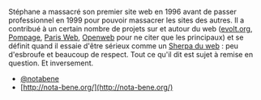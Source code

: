 Stéphane a massacré son premier site web en 1996 avant de passer professionnel en 1999 pour pouvoir massacrer les sites des autres. Il a contribué à un certain nombre de projets sur et autour du web ([evolt.org](http://evolt.org/), [Pompage](http://www.pompage.net/), [Paris Web](http://www.paris-web.fr/), [Openweb](http://openweb.eu.org/) pour ne citer que les principaux) et se définit quand il essaie d'être sérieux comme un [Sherpa du web](http://nota-bene.org/Les-Sherpas-du-Web) : peu d'esbroufe et beaucoup de respect. Tout ce qu'il dit est sujet à remise en question. Et inversement.

* [@notabene](https://twitter.com/notabene)
* [http://nota-bene.org/](http://nota-bene.org/)

